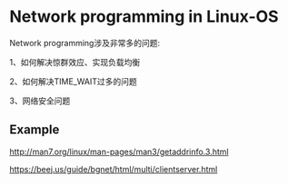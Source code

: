 # Network programming in Linux-OS

Network programming涉及非常多的问题:

1、如何解决惊群效应、实现负载均衡

2、如何解决TIME_WAIT过多的问题

3、网络安全问题





## Example 

http://man7.org/linux/man-pages/man3/getaddrinfo.3.html

https://beej.us/guide/bgnet/html/multi/clientserver.html

